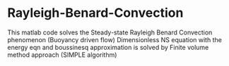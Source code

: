 # Rayleigh-Benard-Convection
This matlab code solves the Steady-state Rayleigh Benard Convection phenomenon (Buoyancy driven flow)
Dimensionless NS equation with the energy eqn and boussinesq approximation is solved by Finite volume method approach (SIMPLE algorithm)

